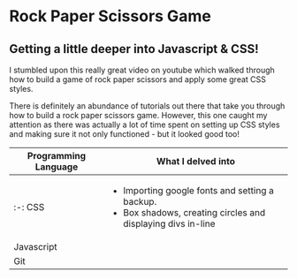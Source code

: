 # Rock Paper Scissors Game
## Getting a little deeper into Javascript & CSS!

I stumbled upon this really great video on youtube which walked through how to build a game of rock paper scissors and apply some great CSS styles. 

There is definitely an abundance of tutorials out there that take you through how to build a rock paper scissors game. However, this one caught my attention as there was actually a lot of time spent on setting up CSS styles and making sure it not only functioned - but it looked good too! 

| Programming Language | What I delved into | 
|---|---|
|:-: CSS|<ul><li>Importing google fonts and setting a backup.</li><li>Box shadows, creating circles and displaying divs in-line</li></ul>
|Javascript|
|Git|
